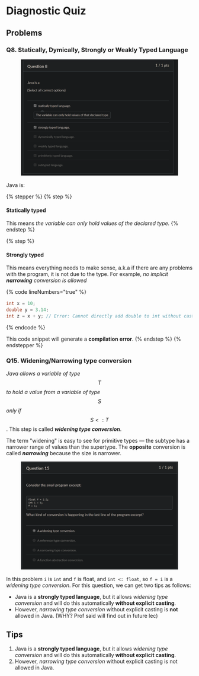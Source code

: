 # Diagnostic Quiz

## Problems

### Q8. Statically, Dymically, Strongly or Weakly Typed Language

<figure><img src="../../../.gitbook/assets/lec01-quiz-Q8.png" alt="" width="563"><figcaption></figcaption></figure>

Java is:

{% stepper %}
{% step %}
#### **Statically typed**

This means _the variable can only hold values of the declared type._
{% endstep %}

{% step %}
#### **Strongly typed**

This means everything needs to make sense, a.k.a if there are any problems with the program, it is not due to the type. For example, _no implicit **narrowing** conversion is allowed_

{% code lineNumbers="true" %}
```java
int x = 10;
double y = 3.14;
int z = x + y; // Error: Cannot directly add double to int without casting
```
{% endcode %}

This code snippet will generate a **compilation error**.
{% endstep %}
{% endstepper %}

### Q15. Widening/Narrowing type conversion

_Java allows a variable of type_ $$T$$ _to hold a value from a variable of type_ $$S$$ _only if_ $$S<:T$$. This step is called _**widening type conversion**_.

The term "widening" is easy to see for primitive types — the subtype has a narrower range of values than the supertype. The **opposite** conversion is called _**narrowing**_ because the size is narrower.

<figure><img src="../../../.gitbook/assets/lec01-quiz-Q15.png" alt="" width="563"><figcaption></figcaption></figure>

In this problem `i` is `int` and `f` is float, and `int <: float`, so `f = i` is a _widening type conversion_. For this question, we can get two tips as follows:&#x20;

* Java is a **strongly typed language**, but it allows _widening type conversion_ and will do this automatically **without explicit casting**.
* However, _narrowing type conversion_ without explicit casting is **not** allowed in Java. (WHY? Prof said will find out in future lec)

## Tips

1. Java is a **strongly typed language**, but it allows _widening type conversion_ and will do this automatically **without explicit casting**.
2. However, _narrowing type conversion_ without explicit casting is not allowed in Java.
